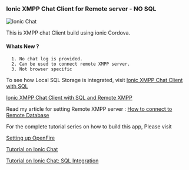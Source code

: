 ### Ionic XMPP Chat Client for Remote server - NO SQL

![Ionic Chat](https://raw.githubusercontent.com/arjunsk/XMPP-Chat-Client-Remote2/master/screenshots/screenshots.png)

This is XMPP chat Client build using ionic Cordova. 

#### Whats New ?

      1. No chat log is provided.
      2. Can be used to connect remote XMPP server.
      3. Not browser specific

To see how Local SQL Storage is integrated, visit
[Ionic XMPP Chat Client with SQL](https://github.com/arjunsk/Ionic-XMPP-Chat-Client-with-SQL)

[Ionic XMPP Chat Client with SQL and Remote XMPP ](https://github.com/arjunsk/XMPP-Chat-Client-Remote)

Read my article for setting Remote XMPP server : 
[How to connect to Remote Database](http://www.arjunsk.com/uncategorized/ionic-xmpp-client-sql-db-part-5/)

For the complete tutorial series on how to build this app, Please visit 

[Setting up OpenFire](http://www.arjunsk.com/html5/part-1-xmpp-chat-in-ionic-cordova-setting-server-in-local-host/)

[Tutorial on Ionic Chat](http://www.arjunsk.com/html5/part-2-ionic-xmpp-chat-client-using-strophe-js/)

[Tutorial on Ionic Chat: SQL Integration ](http://www.arjunsk.com/html5/ionic-xmpp-client-sql_db-part-4/)

